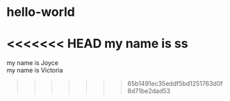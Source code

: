# hello-world
<<<<<<< HEAD
my name is ss
=======
my name is Joyce <br>
my name is Victoria
>>>>>>> 65b1491ec35eddf5bd1251763d0f8d71be2dad53
